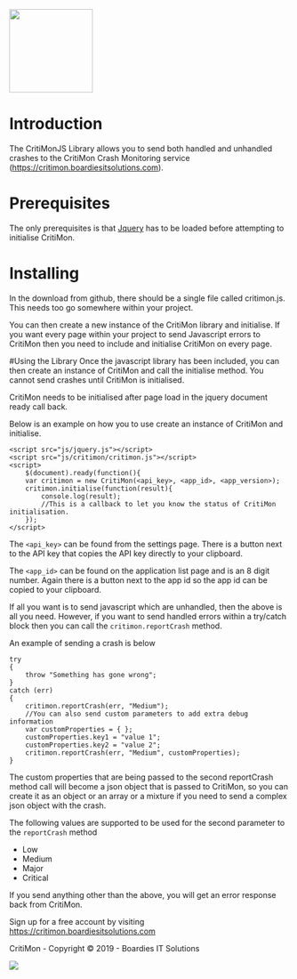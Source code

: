 <img src="https://critimon.boardiesitsolutions.com/images/logo.png" width="150">

# Introduction
The CritiMonJS Library allows you to send both handled and unhandled crashes to the CritiMon Crash
Monitoring service (https://critimon.boardiesitsolutions.com). 

# Prerequisites
The only prerequisites is that [Jquery](https://jquery.com) has to be loaded before attempting to 
initialise CritiMon. 

# Installing
In the download from github, there should be a single file called critimon.js. This needs
too go somewhere within your project. 

You can then create a new instance of the CritiMon library and initialise. If you want every 
page within your project to send Javascript errors to CritiMon then you need to include and initialise
CritiMon on every page. 

#Using the Library
Once the javascript library has been included, you can then create an instance
of CritiMon and call the initialise method. You cannot send crashes until CritiMon
is initialised. 

CritiMon needs to be initialised after page load in the jquery document ready call back. 

Below is an example on how you to use create an instance of CritiMon and initialise. 

```
<script src="js/jquery.js"></script>
<script src="js/critimon/critimon.js"></script>
<script>
    $(document).ready(function(){
    var critimon = new CritiMon(<api_key>, <app_id>, <app_version>);
    critimon.initialise(function(result){
        console.log(result);
        //This is a callback to let you know the status of CritiMon initialisation. 
    });
</script>
```

The `<api_key>` can be found from the settings page. There is a button next to the API key that
copies the API key directly to your clipboard. 

The `<app_id>` can be found on the application list page and is an 8 digit number. Again there
is a button next to the app id so the app id can be copied to your clipboard. 

If all you want is to send javascript which are unhandled, then the above is all you need. However,
if you want to send handled errors within a try/catch block then you can call the 
`critimon.reportCrash` method. 

An example of sending a crash is below

```
try
{
    throw "Something has gone wrong";
}
catch (err)
{
    critimon.reportCrash(err, "Medium");
    //You can also send custom parameters to add extra debug information
    var customProperties = { };
    customProperties.key1 = "value 1";
    customProperties.key2 = "value 2";
    critimon.reportCrash(err, "Medium", customProperties);
}
```

The custom properties that are being passed to the second reportCrash method call will become a
json object that is passed to CritiMon, so you can create it as an object or an array
or a mixture if you need to send a complex json object with the crash. 

The following values are supported to be used for the second parameter to the `reportCrash` method
* Low
* Medium
* Major
* Critical

If you send anything other than the above, you will get an error response
back from CritiMon. 

Sign up for a free account by visiting https://critimon.boardiesitsolutions.com

CritiMon - Copyright &copy; 2019 - Boardies IT Solutions

<img src="https://boardiesitsolutions.com/images/logo.png"> 

